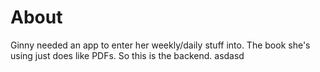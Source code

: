 # About
Ginny needed an app to enter her weekly/daily stuff into. The book she's using just does like PDFs. So this is the backend.  asdasd